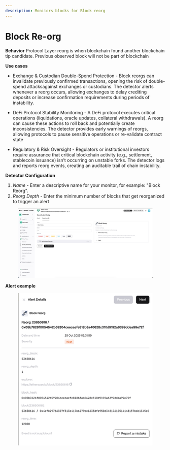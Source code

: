 ```yaml
---
description: Monitors blocks for Block reorg
---
```


# Block Re-org

**Behavior**
Protocol Layer reorg is when blockchain found another blockchain tip candidate. Previous observed block will not be part of blockchain

**Use cases**  
* Exchange & Custodian Double-Spend Protection - Block reorgs can invalidate previously confirmed transactions, opening the risk of double-spend attacksagainst exchanges or custodians. The detector alerts whenever a reorg occurs, allowing exchanges to delay crediting deposits or increase confirmation requirements during periods of instability.

* DeFi Protocol Stability Monitoring - A DeFi protocol executes critical operations (liquidations, oracle updates, collateral withdrawals). A reorg can cause these actions to roll back and potentially create inconsistencies. The detector provides early warnings of reorgs, allowing protocols to pause sensitive operations or re-validate contract state

* Regulatory & Risk Oversight - Regulators or institutional investors require assurance that critical blockchain activity (e.g., settlement, stablecoin issuance) isn’t occurring on unstable forks. The detector logs and reports reorg events, creating an auditable trail of chain instability.

**Detector Configuration**  
1. *Name* - Enter a descriptive name for your monitor, for example: "Block Reorg".
2. *Reorg Depth* - Enter the minimum number of blocks that get reorganized to trigger an alert
<figure><img src="../../.gitbook/assets/block_reorg_faq.png" alt=""><figcaption></figcaption></figure>

**Alert example**
<figure><img src="../../.gitbook/assets/block_reorg_alert.png" alt=""><figcaption></figcaption></figure>
